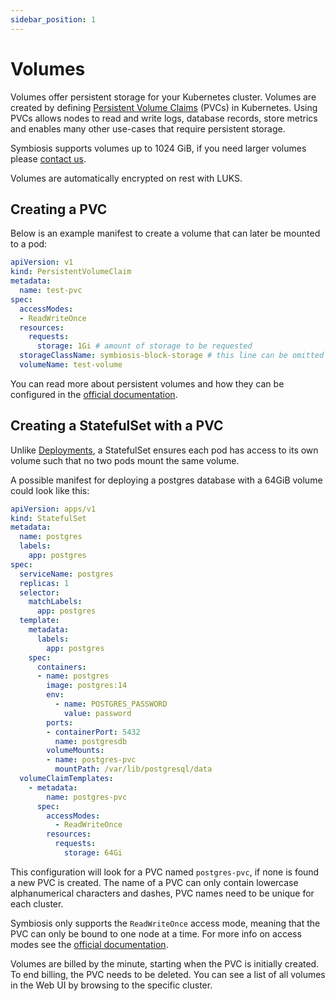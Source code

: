 ```yaml
---
sidebar_position: 1
---
```

# Volumes

Volumes offer persistent storage for your Kubernetes cluster. Volumes are created by defining [Persistent Volume Claims](https://kubernetes.io/docs/concepts/storage/persistent-volumes/) (PVCs) in Kubernetes. Using PVCs allows nodes to read and write logs, database records, store metrics and enables many other use-cases that require persistent storage.

Symbiosis supports volumes up to 1024 GiB, if you need larger volumes please [contact us](mailto:info@symbiosis.host).

Volumes are automatically encrypted on rest with LUKS.

## Creating a PVC

Below is an example manifest to create a volume that can later be mounted to a pod:

```yaml
apiVersion: v1
kind: PersistentVolumeClaim
metadata:
  name: test-pvc
spec:
  accessModes:
  - ReadWriteOnce
  resources:
    requests:
      storage: 1Gi # amount of storage to be requested
  storageClassName: symbiosis-block-storage # this line can be omitted as symbiosis-block-storage is the default CSI driver
  volumeName: test-volume
```

You can read more about persistent volumes and how they can be configured in the [official documentation](https://kubernetes.io/docs/concepts/storage/persistent-volumes/).

## Creating a StatefulSet with a PVC

Unlike [Deployments](https://kubernetes.io/docs/concepts/workloads/controllers/deployment/), a StatefulSet ensures each pod has access to its own volume such that no two pods mount the same volume.

A possible manifest for deploying a postgres database with a 64GiB volume could look like this:

```yaml
apiVersion: apps/v1
kind: StatefulSet
metadata:
  name: postgres
  labels:
    app: postgres
spec:
  serviceName: postgres
  replicas: 1
  selector:
    matchLabels:
      app: postgres
  template:
    metadata:
      labels:
        app: postgres
    spec:
      containers:
      - name: postgres
        image: postgres:14
        env:
          - name: POSTGRES_PASSWORD
            value: password
        ports:
        - containerPort: 5432
          name: postgresdb
        volumeMounts:
        - name: postgres-pvc
          mountPath: /var/lib/postgresql/data
  volumeClaimTemplates:
    - metadata:
        name: postgres-pvc
      spec:
        accessModes:
          - ReadWriteOnce
        resources:
          requests:
            storage: 64Gi
```

This configuration will look for a PVC named `postgres-pvc`, if none is found a new PVC is created. The name of a PVC can only contain lowercase alphanumerical characters and dashes, PVC names need to be unique for each cluster.

Symbiosis only supports the `ReadWriteOnce` access mode, meaning that the PVC can only be bound to one node at a time. For more info on access modes see the [official documentation](https://kubernetes.io/docs/concepts/storage/persistent-volumes/#access-modes).

Volumes are billed by the minute, starting when the PVC is initially created. To end billing, the PVC needs to be deleted. You can see a list of all volumes in the Web UI by browsing to the specific cluster.
